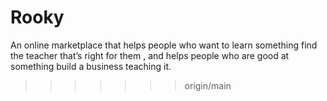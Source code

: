 # Rooky
An online marketplace that helps people who want to learn something find the teacher that’s right for them , and helps people who are good at something build a business teaching it. 
>>>>>>> origin/main
